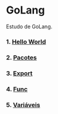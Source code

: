 # GoLang

Estudo de GoLang.

### 1. [Hello World](./Hello%20World/README.md)
### 2. [Pacotes](./Packages/README.md)
### 3. [Export](./Export/README.md)
### 4. [Func](./Func/README.md)
### 5. [Variáveis](./Variaveis/)
